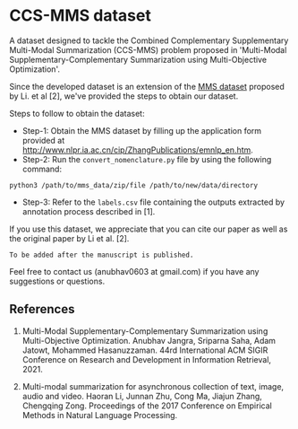 # CCS-MMS dataset
A dataset designed to tackle the Combined Complementary Supplementary Multi-Modal Summarization (CCS-MMS) problem proposed in 'Multi-Modal Supplementary-Complementary Summarization using Multi-Objective Optimization'.

Since the developed dataset is an extension of the [MMS dataset](http://www.nlpr.ia.ac.cn/cip/ZhangPublications/emnlp_en.htm) proposed by Li. et al [2], we've provided the steps to obtain our dataset.

Steps to follow to obtain the dataset:
* Step-1: Obtain the MMS dataset by filling up the application form provided at http://www.nlpr.ia.ac.cn/cip/ZhangPublications/emnlp_en.htm.
* Step-2: Run the `convert_nomenclature.py` file by using the following command:
```
python3 /path/to/mms_data/zip/file /path/to/new/data/directory
```
* Step-3: Refer to the `labels.csv` file containing the outputs extracted by annotation process described in [1]. 

If you use this dataset, we appreciate that you can cite our paper as well as the original paper by Li et al. [2].
```
To be added after the manuscript is published.
```

Feel free to contact us (anubhav0603 at gmail.com) if you have any suggestions or questions.


## References
1. Multi-Modal Supplementary-Complementary Summarization using Multi-Objective Optimization. Anubhav Jangra, Sriparna Saha, Adam Jatowt, Mohammed Hasanuzzaman. 44rd International ACM SIGIR Conference on Research and Development in Information Retrieval, 2021.

2. Multi-modal summarization for asynchronous collection of text, image, audio and video. Haoran Li, Junnan Zhu, Cong Ma, Jiajun Zhang, Chengqing Zong. Proceedings of the 2017 Conference on Empirical Methods in Natural Language Processing. 

